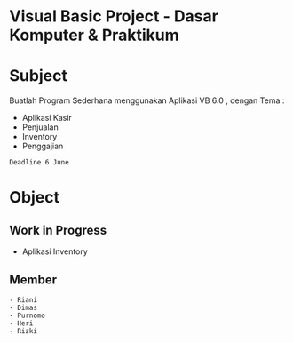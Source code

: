 # Visual Basic Project - Dasar Komputer & Praktikum

# Subject
 Buatlah Program Sederhana menggunakan Aplikasi VB 6.0 , dengan Tema :
- Aplikasi Kasir
- Penjualan
- Inventory
- Penggajian
```
Deadline 6 June
```
# Object
## Work in Progress
- Aplikasi Inventory

## Member
```
- Riani 
- Dimas
- Purnomo
- Heri
- Rizki 
```
